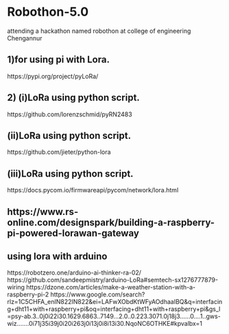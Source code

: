 # Robothon-5.0
attending a hackathon named robothon at college of engineering Chengannur
<h2>1)for using pi with Lora.</h2>
 https://pypi.org/project/pyLoRa/
 <h2>2) (i)LoRa using python script.</h2>
 https://github.com/lorenzschmid/pyRN2483
 <h2>   (ii)LoRa using python script.</h2>
 https://github.com/jieter/python-lora
 <h2>   (iii)LoRa using python script.</h2>
 https://docs.pycom.io/firmwareapi/pycom/network/lora.html
 <h2>https://www.rs-online.com/designspark/building-a-raspberry-pi-powered-lorawan-gateway</h2>
<h2>using lora with arduino</h2>
https://robotzero.one/arduino-ai-thinker-ra-02/
https://github.com/sandeepmistry/arduino-LoRa#semtech-sx1276777879-wiring
https://dzone.com/articles/make-a-weather-station-with-a-raspberry-pi-2
https://www.google.com/search?rlz=1C5CHFA_enIN822IN822&ei=LAFwXObdKtWFyAOdhaaIBQ&q=interfacing+dht11+with+raspberry+pi&oq=interfacing+dht11+with+raspberry+pi&gs_l=psy-ab.3..0j0i22i30.1629.6863..7149...2.0..0.223.3071.0j18j3......0....1..gws-wiz.......0i71j35i39j0i20i263j0i13j0i8i13i30.NqoNC6OTHKE#kpvalbx=1
 
